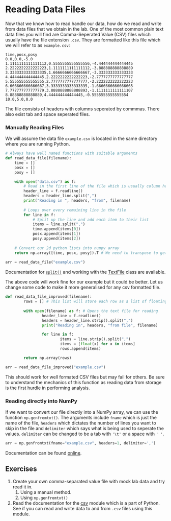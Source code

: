 # Reading Data Files

Now that we know how to read handle our data, how do we read and write from data files that we obtain in the lab.
One of the most common plain text data files you will find are Comma-Seperated Value (CSV) files which usually have the file extension `.csv`. 
They are formatted like this file which we will refer to as `example.csv`:
``` csv
time,posx,posy
0.0,0.0,-5.0
1.1111111111111112,0.5555555555555556,-4.444444444444445
2.2222222222222223,1.1111111111111112,-3.888888888888889
3.3333333333333335,1.6666666666666667,-3.333333333333333
4.444444444444445,2.2222222222222223,-2.7777777777777777
5.555555555555555,2.7777777777777777,-2.2222222222222223
6.666666666666667,3.3333333333333335,-1.6666666666666665
7.777777777777779,3.8888888888888893,-1.1111111111111107
8.88888888888889,4.444444444444445,-0.5555555555555554
10.0,5.0,0.0
```
The file consists of headers with columns seperated by commmas.
There also exist tab and space seperated files.

### Manually Reading Files

We will assume the data file `example.csv` is located in the same directory where you are running Python.

``` python
# Always have well named functions with suitable arguments 
def read_data_file(filename):
	time = []
	posx = []
	posy = []

	with open("data.csv") as f:
		# Read in the first line of the file which is usually column headers
		header_line = f.readline()
		headers = header_line.split(",")
		print("Reading in ", headers, "from", filename)
	
		# Loops over every remaining line in the file
		for line in f:
			# Split up the line and add each item to their list
			items = line.split(",")
			time.append(items[0])
			posx.append(items[1])
			posy.append(items[2])
	
	# Convert our 2d python lists into numpy array
	return np.array([time, posx, posy]).T # We need to transpose to get the correct dimensions
	
arr = read_data_file("example.csv")
```

Documentation for [`split()`](https://docs.python.org/3/library/stdtypes.html#str.split) and working with the [TextFile](https://docs.python.org/3/distutils/apiref.html#module-distutils.text_file) class are available.

The above code will work fine for our example but it could be better.
Let us change some code to make it more generalised for any csv formatted file.

``` python
def read_data_file_improved(filename):
        rows = [] # This list will store each row as a list of floating point numbers
        
        with open(filename) as f: # Opens the text file for reading
                header_line = f.readline()
                headers = header_line.strip().split(",")
                print("Reading in", headers, "from file", filename)

                for line in f:
                        items = line.strip().split(",")
                        items = [float(x) for x in items] 
                        rows.append(items)

        return np.array(rows)

arr = read_data_file_improved("example.csv")
```

This should work for well formated CSV files but may fail for others.
Be sure to understand the mechanics of this function as reading data from storage is the first hurdle in performing analysis.

### Reading directly into NumPy
If we want to convert our file directly into a NumPy array, we can use the function `np.genfromtxt()`.
The arguments include `fname` which is just the name of the file, `headers` which dictates the number of lines you want to skip in the file and `delimiter` which says what is being used to seperate the values.
`delimiter` can be changed to be a tab with `'\t'` or a space with `' '`.

``` python
arr = np.genfromtxt(fname="example.csv", headers=1, delimiter=',')
```
Documentation can be found [online](https://numpy.org/doc/stable/reference/generated/numpy.genfromtxt.html).

## Exercises

1. Create your own comma-separated value file with mock lab data and try read it in.
   1. Using a manual method.
   2. Using `np.genfromtxt()`
2. Read the documentation for the [csv](https://docs.python.org/3/library/csv.html) module which is a part of Python. See if you can read and write data to and from `.csv` files using this module.
